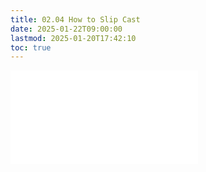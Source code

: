 ```yaml
---
title: 02.04 How to Slip Cast
date: 2025-01-22T09:00:00
lastmod: 2025-01-20T17:42:10
toc: true
---
```


![Link to included file content](../../../../3d-modeling/photogrammetry.md)
